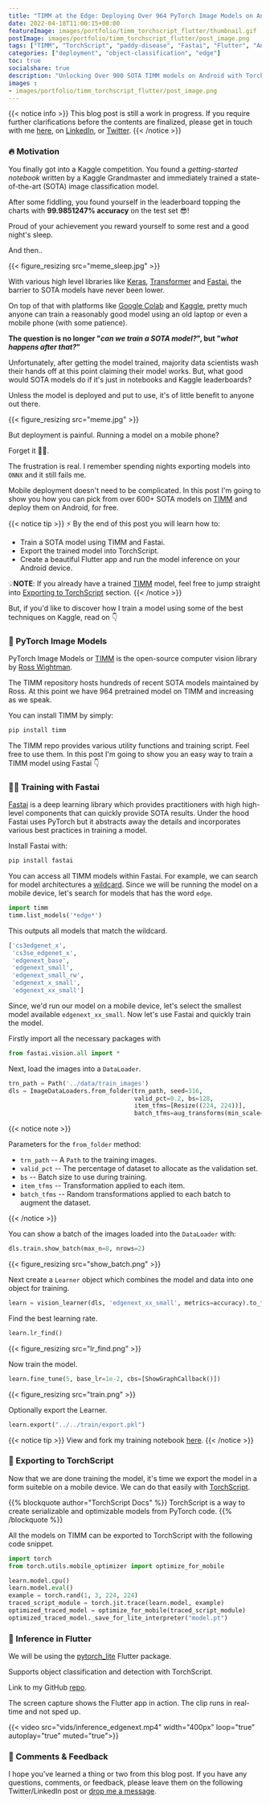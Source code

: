 ```yaml
---
title: "TIMM at the Edge: Deploying Over 964 PyTorch Image Models on Android with TorchScript and Flutter"
date: 2022-04-18T11:00:15+08:00
featureImage: images/portfolio/timm_torchscript_flutter/thumbnail.gif
postImage: images/portfolio/timm_torchscript_flutter/post_image.png
tags: ["TIMM", "TorchScript", "paddy-disease", "Fastai", "Flutter", "Android"]
categories: ["deployment", "object-classification", "edge"]
toc: true
socialshare: true
description: "Unlocking Over 900 SOTA TIMM models on Android with Torchscript!"
images : 
- images/portfolio/timm_torchscript_flutter/post_image.png
---
```


{{< notice info >}}
This blog post is still a work in progress. If you require further clarifications before the contents are finalized, please get in touch with me [here](https://dicksonneoh.com/contact/), on [LinkedIn](https://www.linkedin.com/in/dickson-neoh/), or [Twitter](https://twitter.com/dicksonneoh7).
{{< /notice >}}


### 🔥 Motivation
You finally got into a Kaggle competition. You found a *getting-started notebook* written by a Kaggle Grandmaster and immediately trained a state-of-the-art (SOTA) image classification model.

After some fiddling, you found yourself in the leaderboard topping the charts with **99.9851247\% accuracy** on the test set 😎!

Proud of your achievement you reward yourself to some rest and a good night's sleep. 

And then..

{{< figure_resizing src="meme_sleep.jpg" >}}

<!-- I hope this doesn't keep you awake at night like it did for me. -->

With various high level libraries like [Keras](https://keras.io/), [Transformer](https://huggingface.co/docs/transformers/index) and [Fastai](https://www.fast.ai/), the barrier to SOTA models have never been lower.

On top of that with platforms like [Google Colab](https://colab.research.google.com/) and [Kaggle](https://www.kaggle.com/), pretty much anyone can train a reasonably good model using an old laptop or even a mobile phone (with some patience).

**The question is no longer "*can we train a SOTA model?*", but "*what happens after that?*"**

Unfortunately, after getting the model trained, majority data scientists wash their hands off at this point claiming their model works. 
But, what good would SOTA models do if it's just in notebooks and Kaggle leaderboards?

Unless the model is deployed and put to use, it's of little benefit to anyone out there.

{{< figure_resizing src="meme.jpg" >}}

But deployment is painful. Running a model on a mobile phone? 

Forget it 🤷‍♂️.

The frustration is real. I remember spending nights exporting models into `ONNX` and it still fails me.

Mobile deployment doesn't need to be complicated.
In this post I'm going to show you how you can pick from over 600+ SOTA models on [TIMM](https://github.com/rwightman/pytorch-image-models) and deploy them on Android, for free.

<!-- With [TorchScript](https://pytorch.org/docs/stable/jit.html) its possible. -->

{{< notice tip >}}
⚡ By the end of this post you will learn how to:
+ Train a SOTA model using TIMM and Fastai.
+ Export the trained model into TorchScript.
+ Create a beautiful Flutter app and run the model inference on your Android device.

💡**NOTE**: If you already have a trained [TIMM](https://github.com/rwightman/pytorch-image-models) model, feel free to jump straight into [Exporting to TorchScript](https://dicksonneoh.com/portfolio/timm_torchscript_flutter/#-exporting-to-torchscript) section.
{{< /notice >}}


<!-- You might wonder, do I need to learn ONNX? TensorRT? TFLite?

Maybe.

Learning each on of them takes time. Personally, I never had a very positive experience with exporting PyTorch models into ONNX.
It doesn't work every time. -->
<!-- I had to pull my hair over sleepless nights exporting to ONNX.
They are out of the PyTorch ecosystem. -->

<!-- But in this post I will show you solution that holds the best chances of working - TorchScript. -->
<!-- Integrated within the PyTorch ecosystem. -->

But, if you'd like to discover how I train a model using some of the best techniques on Kaggle, read on 👇

### 🥇 PyTorch Image Models

PyTorch Image Models or [TIMM](https://github.com/rwightman/pytorch-image-models) is the open-source computer vision library by [Ross Wightman](https://www.linkedin.com/in/wightmanr/).

The TIMM repository hosts hundreds of recent SOTA models maintained by Ross.
At this point we have 964 pretrained model on TIMM and increasing as we speak.

You can install TIMM by simply:
```bash
pip install timm
```

The TIMM repo provides various utility functions and training script. Feel free to use them.
In this post I'm going to show you an easy way to train a TIMM model using Fastai 👇


### 🏋️‍♀️ Training with Fastai
[Fastai](https://www.fast.ai/2020/02/13/fastai-A-Layered-API-for-Deep-Learning/) is a deep learning library which provides practitioners with high high-level components that can quickly provide SOTA results.
Under the hood Fastai uses PyTorch but it abstracts away the details and incorporates various best practices in training a model.

Install Fastai with:
```bash
pip install fastai
```

You can access all TIMM models within Fastai.
For example, we can search for model architectures a [wildcard](https://www.delftstack.com/howto/python/python-wildcard/).
Since we will be running the model on a mobile device, let's search for models that has the word `edge`.

```python
import timm
timm.list_models('*edge*')
```

This outputs all models that match the wildcard.
```bash
['cs3edgenet_x',
 'cs3se_edgenet_x',
 'edgenext_base',
 'edgenext_small',
 'edgenext_small_rw',
 'edgenext_x_small',
 'edgenext_xx_small']
```

Since, we'd run our model on a mobile device, let's select the smallest model available `edgenext_xx_small`.
Now let's use Fastai and quickly train the model.

Firstly import all the necessary packages with
```python
from fastai.vision.all import *
```

Next, load the images into a `DataLoader`.

```python
trn_path = Path('../data/train_images')
dls = ImageDataLoaders.from_folder(trn_path, seed=316, 
                                   valid_pct=0.2, bs=128,
                                   item_tfms=[Resize((224, 224))], 
                                   batch_tfms=aug_transforms(min_scale=0.75))
```

{{< notice note >}}

Parameters for the `from_folder` method:

* `trn_path` -- A `Path` to the training images.
* `valid_pct` -- The percentage of dataset to allocate as the validation set.
* `bs` -- Batch size to use during training.
* `item_tfms` -- Transformation applied to each item.
* `batch_tfms` -- Random transformations applied to each batch to augment the dataset.


{{< /notice >}}

You can show a batch of the images loaded into the `DataLoader` with:

```python
dls.train.show_batch(max_n=8, nrows=2)
```

{{< figure_resizing src="show_batch.png" >}}

Next create a `Learner` object which combines the model and data into one object for training.

```python
learn = vision_learner(dls, 'edgenext_xx_small', metrics=accuracy).to_fp16()
```

Find the best learning rate.

```python
learn.lr_find()
```

{{< figure_resizing src="lr_find.png" >}}

Now train the model.

```python
learn.fine_tune(5, base_lr=1e-2, cbs=[ShowGraphCallback()])
```

{{< figure_resizing src="train.png" >}}


Optionally export the Learner.

```python
learn.export("../../train/export.pkl")
```

{{< notice tip >}}
View and fork my training notebook [here](https://www.kaggle.com/code/dnth90/timm-at-the-edge).
{{< /notice >}}

### 📀 Exporting to TorchScript
Now that we are done training the model, it's time we export the model in a form suiteble on a mobile device.
We can do that easily with [TorchScript](https://pytorch.org/docs/stable/jit.html).

{{% blockquote author="TorchScript Docs" %}}
TorchScript is a way to create serializable and optimizable models from PyTorch code.
{{% /blockquote %}}

All the models on TIMM can be exported to TorchScript with the following code snippet.

```python
import torch
from torch.utils.mobile_optimizer import optimize_for_mobile

learn.model.cpu()
learn.model.eval()
example = torch.rand(1, 3, 224, 224)
traced_script_module = torch.jit.trace(learn.model, example)
optimized_traced_model = optimize_for_mobile(traced_script_module)
optimized_traced_model._save_for_lite_interpreter("model.pt")

```



### 📲 Inference in Flutter

We will be using the [pytorch_lite](https://github.com/zezo357/pytorch_lite) Flutter package.

Supports object classification and detection with TorchScript.

Link to my GitHub [repo](https://github.com/dnth/timm-flutter-pytorch-lite-blogpost).


The screen capture shows the Flutter app in action. The clip runs in real-time and not sped up.

{{< video src="vids/inference_edgenext.mp4" width="400px" loop="true" autoplay="true" muted="true">}}

### 🙏 Comments & Feedback
I hope you've learned a thing or two from this blog post.
If you have any questions, comments, or feedback, please leave them on the following Twitter/LinkedIn post or [drop me a message](https://dicksonneoh.com/contact/).
<!-- {{< tweet dicksonneoh7 1534395572022480896>}}


<iframe src="https://www.linkedin.com/embed/feed/update/urn:li:share:6940225157286264834" height="2406" width="550" frameborder="0" allowfullscreen="" title="Embedded post"></iframe> -->

